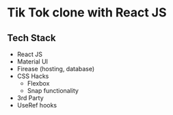 # Tik Tok clone with React JS

## Tech Stack

* React JS
* Material UI
* Firease (hosting, database)
* CSS Hacks
  * Flexbox
  * Snap functionality
* 3rd Party
* UseRef hooks
